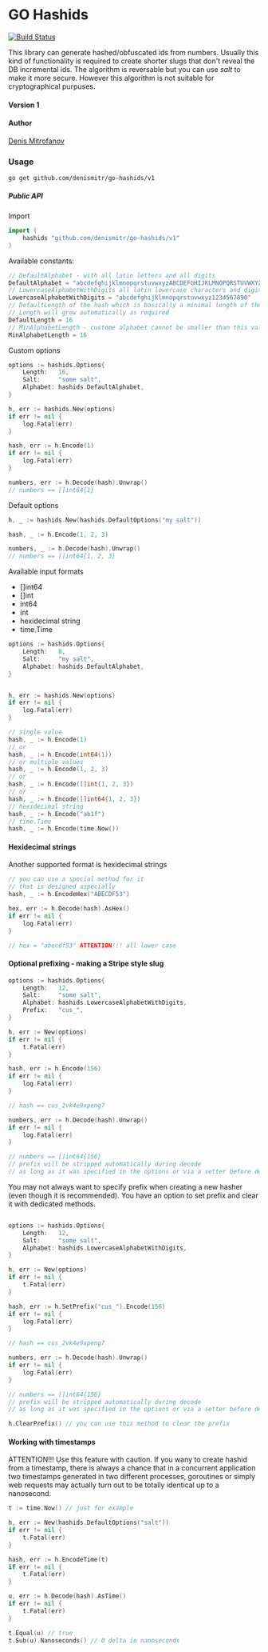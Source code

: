 # GO Hashids
[![Build Status](https://travis-ci.org/denismitr/go-hashids.svg?branch=master)](https://travis-ci.org/denismitr/go-hashids)

This library can generate hashed/obfuscated ids from numbers. Usually this kind of functionality is required to create shorter slugs that don't reveal the DB incremental ids. The algorithm is reversable but you can use *salt* to make it more secure. However this algorithm is not suitable for cryptographical purpuses.

#### Version 1

#### Author
[Denis Mitrofanov](https://thecollection.ru)

### Usage

```go get github.com/denismitr/go-hashids/v1```

##### Public API

Import
```go
import (
	hashids "github.com/denismitr/go-hashids/v1"
)
```

Available constants:

```go
// DefaultAlphabet - with all latin letters and all digits
DefaultAlphabet = "abcdefghijklmnopqrstuvwxyzABCDEFGHIJKLMNOPQRSTUVWXYZ1234567890"
// LowercaseAlphabetWithDigits all latin lowercase characters and digits
LowercaseAlphabetWithDigits = "abcdefghijklmnopqrstuvwxyz1234567890"
// DefaultLength of the hash which is basically a minimal length of the hash
// Length will grow automatically as required
DefaultLength = 16
// MinAlphabetLength - custome alphabet cannot be smaller than this value
MinAlphabetLength = 16
```

Custom options
```go
options := hashids.Options{
    Length:   16,
    Salt:     "some salt",
    Alphabet: hashids.DefaultAlphabet,
}

h, err := hashids.New(options)
if err != nil {
    log.Fatal(err)
}

hash, err := h.Encode(1)
if err != nil {
    log.Fatal(err)
}

numbers, err := h.Decode(hash).Unwrap()
// numbers == []int64{1}
```

Default options
```go
h, _ := hashids.New(hashids.DefaultOptions("my salt"))

hash, _ := h.Encode(1, 2, 3)

numbers, _ := h.Decode(hash).Unwrap()
// numbers == []int64{1, 2, 3}
```

Available input formats
* []int64
* []int
* int64
* int
* hexidecimal string
* time.Time

```go
options := hashids.Options{
    Length:   8,
    Salt:     "my salt",
    Alphabet: hashids.DefaultAlphabet,
}


h, err := hashids.New(options)
if err != nil {
    log.Fatal(err)
}

// single value
hash, _ := h.Encode(1) 
// or
hash, _ := h.Encode(int64(1)) 
// or multiple values
hash, _ := h.Encode(1, 2, 3)
// or
hash, _ := h.Encode([]int{1, 2, 3})
// or
hash, _ := h.Encode([]int64{1, 2, 3})
// hexidecimal string
hash, _ := h.Encode("ab1f")
// time.Time
hash, _ := h.Encode(time.Now())
```

#### Hexidecimal strings
Another supported format is hexidecimal strings
```go
// you can use a special method for it
// that is designed aspecially 
hash, _ := h.EncodeHex("ABECDF53")

hex, err := h.Decode(hash).AsHex()
if err != nil {
    log.Fatal(err)
}

// hex = "abecdf53" ATTENTION!!! all lower case
```

#### Optional prefixing - making a Stripe style slug
```go
options := hashids.Options{
    Length:   12,
    Salt:     "some salt",
    Alphabet: hashids.LowercaseAlphabetWithDigits,
    Prefix:   "cus_",
}

h, err := New(options)
if err != nil {
    t.Fatal(err)
}

hash, err := h.Encode(156)
if err != nil {
    log.Fatal(err)
}

// hash == cus_2vk4e9xpeng7

numbers, err := h.Decode(hash).Unwrap()
if err != nil {
    log.Fatal(err)
}

// numbers == []int64{156}
// prefix will be stripped automatically during decode
// as long as it was specified in the options or via a setter before decode
```

You may not always want to specify prefix when creating a new hasher (even though it is recommended). You have an option to set prefix and clear it with dedicated methods.

```go

options := hashids.Options{
    Length:   12,
    Salt:     "some salt",
    Alphabet: hashids.LowercaseAlphabetWithDigits,
}

h, err := New(options)
if err != nil {
    t.Fatal(err)
}

hash, err := h.SetPrefix("cus_").Encode(156)
if err != nil {
    log.Fatal(err)
}

// hash == cus_2vk4e9xpeng7

numbers, err := h.Decode(hash).Unwrap()
if err != nil {
    log.Fatal(err)
}

// numbers == []int64{156}
// prefix will be stripped automatically during decode
// as long as it was specified in the options or via a setter before decode

h.ClearPrefix() // you can use this method to clear the prefix
```

#### Working with timestamps
ATTENTION!!! Use this feature with caution. If you wany to create hashid from a timestamp, there is always a chance that in a concurrent application two timestamps generated in two different processes, goroutines or simply web requests may actually turn out to be totally identical up to a nanosecond.

```go
t := time.Now() // just for example

h, err := New(hashids.DefaultOptions("salt"))
if err != nil {
    t.Fatal(err)
}

hash, err := h.EncodeTime(t)
if err != nil {
    t.Fatal(err)
}

u, err := h.Decode(hash).AsTime()
if err != nil {
    t.Fatal(err)
}

t.Equal(u) // true
t.Sub(u).Nanoseconds() // 0 delta in nanoseconds 
```

